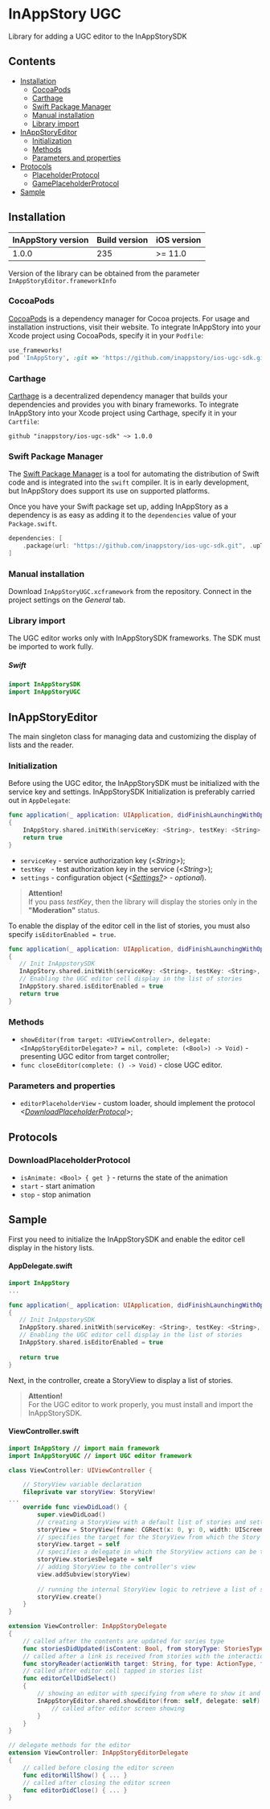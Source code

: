 # InAppStory UGC

Library for adding a UGC editor to the InAppStorySDK

## Contents

* [Installation](https://github.com/inappstory/ios-sdk#Installation)
	* [CocoaPods](https://github.com/inappstory/ios-sdk#CocoaPods)
	* [Carthage](https://github.com/inappstory/ios-sdk#Carthage)
	* [Swift Package Manager](https://github.com/inappstory/ios-sdk#Swift-Package-Manager)
	* [Manual installation](https://github.com/inappstory/ios-sdk#Manual-installation)
	* [Library import](https://github.com/inappstory/ios-sdk#Library-import)
* [InAppStoryEditor](https://github.com/inappstory/ios-sdk#InAppStory)
	* [Initialization](https://github.com/inappstory/ios-sdk#Initialization)
	* [Methods](https://github.com/inappstory/ios-sdk#Methods)
	* [Parameters and properties](https://github.com/inappstory/ios-sdk#Parameters-and-properties)
* [Protocols](https://github.com/inappstory/ios-sdk#Protocols)
	* [PlaceholderProtocol](https://github.com/inappstory/ios-sdk#PlaceholderProtocol)
	* [GamePlaceholderProtocol](https://github.com/inappstory/ios-sdk#DownloadPlaceholderProtocol)
* [Sample](https://github.com/inappstory/ios-sdk#Sample)

## Installation

| InAppStory version | Build version | iOS version |
|--------------------|---------------|-------------|
| 1.0.0              | 235           | >= 11.0     |

Version of the library can be obtained from the parameter `InAppStoryEditor.frameworkInfo`


### CocoaPods

[CocoaPods](https://cocoapods.org) is a dependency manager for Cocoa projects. For usage and installation instructions, visit their website. To integrate InAppStory into your Xcode project using CocoaPods, specify it in your `Podfile`:

```ruby
use_frameworks!
pod 'InAppStory', :git => 'https://github.com/inappstory/ios-ugc-sdk.git'
```

### Carthage

[Carthage](https://github.com/Carthage/Carthage) is a decentralized dependency manager that builds your dependencies and provides you with binary frameworks. To integrate InAppStory into your Xcode project using Carthage, specify it in your `Cartfile`:

```ogdl
github "inappstory/ios-ugc-sdk" ~> 1.0.0
```

### Swift Package Manager

The [Swift Package Manager](https://swift.org/package-manager/) is a tool for automating the distribution of Swift code and is integrated into the `swift` compiler. It is in early development, but InAppStory does support its use on supported platforms.

Once you have your Swift package set up, adding InAppStory as a dependency is as easy as adding it to the `dependencies` value of your `Package.swift`.

```swift
dependencies: [
    .package(url: "https://github.com/inappstory/ios-ugc-sdk.git", .upToNextMajor(from: "1.0.0"))
]
```

### Manual installation

Download `InAppStoryUGC.xcframework` from the repository. Connect in the project settings on the *General* tab.


### Library import

The UGC editor works only with InAppStorySDK frameworks. The SDK must be imported to work fully.

##### Swift

```swift
import InAppStorySDK
import InAppStoryUGC
```

## InAppStoryEditor

The main singleton class for managing data and customizing the display of lists and the reader.

### Initialization

Before using the UGC editor, the InAppStorySDK must be initialized with the service key and settings.
InAppStorySDK Initialization is preferably carried out in `AppDelegate`: 

```swift
func application(_ application: UIApplication, didFinishLaunchingWithOptions launchOptions: [UIApplication.LaunchOptionsKey: Any]?) -> Bool 
{
	InAppStory.shared.initWith(serviceKey: <String>, testKey: <String>, settings: <Settings?>)
	return true
}
```

* `serviceKey` - service authorization key (\<*String*>); 
* `testKey ` - test authorization key in the service (\<*String*>);  
* `settings` - configuration object (*<[Settings?](https://github.com/inappstory/ios-sdk#Settings)>* - *optional*).

>**Attention!**  
>If you pass *testKey*, then the library will display the stories only in the **"Moderation"** status.

To enable the display of the editor cell in the list of stories, you must also specify `isEditorEnabled = true`.

```swift
func application(_ application: UIApplication, didFinishLaunchingWithOptions launchOptions: [UIApplication.LaunchOptionsKey: Any]?) -> Bool 
{
   // Init InAppstorySDK
   InAppStory.shared.initWith(serviceKey: <String>, testKey: <String>, settings: <Settings?>)
   // Enabling the UGC editor cell display in the list of stories
   InAppStory.shared.isEditorEnabled = true
   return true
}
```

### Methods

* `showEditor(from target: <UIViewController>, delegate: <InAppStoryEditorDelegate>? = nil, complete: (<Bool>) -> Void)` - presenting UGC editor from target controller;
* `func closeEditor(complete: () -> Void)` - close UGC editor.

### Parameters and properties
* `editorPlaceholderView` - custom loader, should implement the protocol *<[DownloadPlaceholderProtocol](https://github.com/inappstory/ios-sdk#DownloadPlaceholderProtocol)>*;

## Protocols

### DownloadPlaceholderProtocol  

* `isAnimate: <Bool> { get }` - returns the state of the animation
* `start` - start animation
* `stop` - stop animation


## Sample

First you need to initialize the InAppStorySDK and enable the editor cell display in the history lists.

#### AppDelegate.swift
```swift
import InAppStory
...

func application(_ application: UIApplication, didFinishLaunchingWithOptions launchOptions: [UIApplication.LaunchOptionsKey: Any]?) -> Bool 
{
   // Init InAppstorySDK
   InAppStory.shared.initWith(serviceKey: <String>, testKey: <String>, settings: <Settings?>)
   // Enabling the UGC editor cell display in the list of stories
   InAppStory.shared.isEditorEnabled = true
   
   return true
}
```

Next, in the controller, create a StoryView to display a list of stories.

>**Attention!**  
>For the UGC editor to work properly, you must install and import the InAppStorySDK.

#### ViewController.swift
```swift
import InAppStory // import main framework
import InAppStoryUGC // import UGC editor framework

class ViewController: UIViewController {

    // StoryView variable declaration
    fileprivate var storyView: StoryView! 
...
    override func viewDidLoad() {
        super.viewDidLoad()
        // creating a StoryView with a default list of stories and setting the size
        storyView = StoryView(frame: CGRect(x: 0, y: 0, width: UIScreen.main.bounds.width, height: 160))
        // specifies the target for the StoryView from which the Story Reader will be displayed
        storyView.target = self
        // specifies a delegate in which the StoryView actions can be tracked
        storyView.storiesDelegate = self
        // adding StoryView to the controller's view
        view.addSubview(storyView)
        
        // running the internal StoryView logic to retrieve a list of stories
        storyView.create()
    }
}

extension ViewController: InAppStoryDelegate
{
    // called after the contents are updated for sories type
    func storiesDidUpdated(isContent: Bool, from storyType: StoriesType) { ... }
    // called after a link is received from stories with the interaction type and stories type
    func storyReader(actionWith target: String, for type: ActionType, from storyType: StoriesType) { ... }
    // called after editor cell tapped in stories list
    func editorCellDidSelect()
    {
        // showing an editor with specifying from where to show it and adding a delegate to it
        InAppStoryEditor.shared.showEditor(from: self, delegate: self) { show in
            // called after editor screen showing
        }
    }
}

// delegate methods for the editor
extension ViewController: InAppStoryEditorDelegate
{
    // called before closing the editor screen
    func editorWillShow() { ... }
    // called after closing the editor screen
    func editorDidClose() { ... }
}   
```